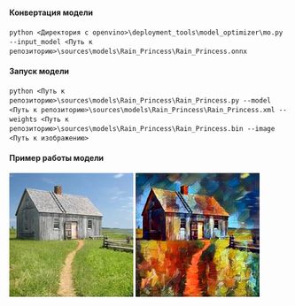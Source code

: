 #### Конвертация модели

`python <Директория с openvino>\deployment_tools\model_optimizer\mo.py --input_model <Путь к репозиторию>\sources\models\Rain_Princess\Rain_Princess.onnx`

#### Запуск модели

`python <Путь к репозиторию>\sources\models\Rain_Princess\Rain_Princess.py --model <Путь к репозиторию>\sources\models\Rain_Princess\Rain_Princess.xml --weights <Путь к репозиторию>\sources\models\Rain_Princess\Rain_Princess.bin --image <Путь к изображению>`

#### Пример работы модели

![Исходное изображение](img_before.jpg)
![Полученное изображение](img_after.jpg)